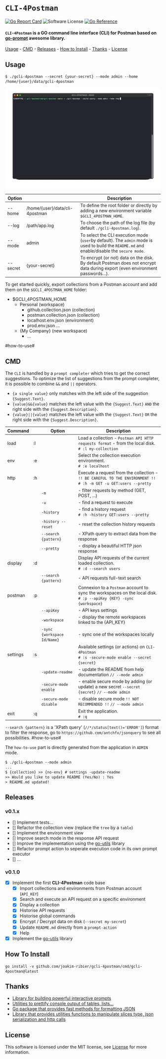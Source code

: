 # `CLI-4Postman`

[![Go Report Card](https://goreportcard.com/badge/github.com/joakim-ribier/gcli-4postman)](https://goreportcard.com/report/github.com/joakim-ribier/gcli-4postman)
![Software License](https://img.shields.io/badge/license-MIT-brightgreen.svg?style=flat-square)
[![Go Reference](https://pkg.go.dev/badge/image)](https://pkg.go.dev/github.com/joakim-ribier/gcli-4postman)


#### `CLI-4Postman` is a GO command line interface (CLI) for Postman based on [go-prompt](https://github.com/c-bata/go-prompt) awesome library.

[Usage](#usage) - [CMD](#cmd) - [Releases](#releases) - [How to Install](#how-to-install) - [Thanks](#thanks) - [License](#license)

## Usage

```
$ ./gcli-4postman --secret {your-secret} --mode admin --home /home/{user}/data/gcli-4postman
```

![](gcli-4postman.gif)

| Option | | Description |
| --- | --- | ---
| --home | /home/{user}/data/cli-4postman | To define the root folder or directly by adding a new environment variable `$GCLI_4POSTMAN_HOME`.
| --log | /path/app.log | To choose the path of the log file (by default `./gcli-4postman.log`).
| --mode | admin | To select the CLI execution mode (`user`by default). The `admin` mode is used to build the `README.md` and enable/disable the `secure mode`.
| --secret | {your-secret} | To encrypt (or not) data on the disk. By default Postman does not encrypt data during export (even environment passwords...).

To get started quickly, export collections from a Postman account and add them on the `$GCLI_4POSTMAN_HOME` folder:

  * $GCLI_4POSTMAN_HOME
    * Personal (workspace)
      * github.collection.json (collection)
      * postman.collection.json (collection)
      * localhost.env.json (environment)
      * prod.env.json ...
    * {My Company} (new workspace)
      * ...

#how-to-use#
## CMD

The `CLI` is handled by a `prompt completer` which tries to get the correct suggestions.
To optimize the list of suggestions from the prompt completer, it is possible to combine `&&` and `||` operators.
* `{a single value}` only matches with the left side of the suggestion `{Suggest.Text}`.
* `{value}&&{value}` matches the left value with the `{Suggest.Text}` `AND` the right side with the `{Suggest.Description}`.
* `{value}||{value}` matches the left value with the `{Suggest.Text}` `OR` the right side with the `{Suggest.Description}`.

| Command |  | Option | Description |
| --- | --- | --- | --- |
| load | :l |  | Load a collection - `Postman API HTTP requests format` - from the local disk.<br/>`# :l my-collection` |
| env | :e |  | Select the collection execution environment.<br/>`# :e localhost` |
| http | :h |  | Execute a request from the collection - `!! BE CAREFUL TO THE ENVIRONMENT !!`<br/>`# :h -m GET -u GET:users --pretty` |
 |  |  |  `-m`  |  - filter requests by method (GET, POST, ...)  |
 |  |  |  `-u`  |  - find a request to execute  |
 |  |  |  `-history`  |  - find a history request<br/>`# :h -history GET:users --pretty`  |
 |  |  |  `-history --reset`  |  - reset the collection history requests  |
 |  |  |  `--search {pattern}`  |  - XPath query to extract data from the response  |
 |  |  |  `--pretty`  |  - display a beautiful HTTP json response  |
| display | :d |  | Display API requests of the current loaded collection.<br/>`# :d --search users` |
 |  |  |  `--search {pattern}`  |  - API requests full-text search  |
| postman | :p |  | Connexion to a `Postman` account to sync the workspaces on the local disk.<br/>`# :p --apiKey {KEY} -sync {workspace}` |
 |  |  |  `--apiKey`  |  - API keys settings  |
 |  |  |  `-workspace`  |  - display the remote workspaces linked to the {API_KEY}  |
 |  |  |  `-sync {workspace Id/Name}`  |  - sync one of the workspaces locally  |
| settings | :s |  | Available settings (or actions) on `CLI-4Postman`<br/>`# :s -secure-mode enable --secret {secret}` |
 |  |  |  `-update-readme`  |  - update the README from help documentation `// --mode admin`  |
 |  |  |  `-secure-mode enable`  |  - enable secure mode by adding (or update) a new secret `--secret {secret}` `// --mode admin`  |
 |  |  |  `-secure-mode disable`  |  - disable secure mode `!! NOT RECOMMENDED !!` `// --mode admin`  |
| exit | :q |  | Exit the application.<br/>`# :q` |


 `--search {pattern}`  is a 'XPath query' (`//*/status[text()='ERROR']`) format to filter the response,
                       go to `https://github.com/antchfx/jsonquery` to see all possibilities.
#how-to-use#

The `how-to-use` part is directly generated from the application in `ADMIN` mode.
```
$ ./gcli-4postman --mode admin
...
$ {collection} >> {no-env} # settings -update-readme
>> Would you like to update README (Yes/No) : Yes
> README.md updated!
```

## Releases

### v0.1.x

* [] Implement tests...
* [] Refactor the collection view (replace the `tree` by a `table`)
* [] Implement the environment view
* [] Improve search mode in the response API request
* [] Improve the implementation using the [go-utils](https://github.com/joakim-ribier/go-utils) library
* [] Refactor prompt action to seperate execution code in its own prompt executor
* [] ...

### v0.1.0

* [x] Implement the first **CLI-4Postman** code base
  * [x] Import collections and environments from Postman account (`API_KEY`)
  * [x] Search and execute an API request on a specific environment
  * [x] Display a collection
  * [x] Historise API requests
  * [x] Historise global commands
  * [x] Encrypt / Decrypt data on disk (`--secret my-secret`)
  * [x] Update `README.md` directly from a `prompt-action`
  * [x] Help
* [x] Implement the [go-utils](https://github.com/joakim-ribier/go-utils) library

## How To Install

```
go install -v github.com/joakim-ribier/gcli-4postman/cmd/gcli-4postman@latest
```

## Thanks

* [Library for building powerful interactive prompts](https://github.com/c-bata/go-prompt)
* [Utilities to prettify console output of tables, lists...](https://github.com/jedib0t/go-pretty)
* [Go package that provides fast methods for formatting JSON ](https://github.com/tidwall/pretty)
* [Library that provides utilities functions to manipulate slices type, json serialization and http calls](https://github.com/joakim-ribier/go-utils)

## License

This software is licensed under the MIT license, see [License](https://github.com/joakim-ribier/go-utils/blob/main/LICENSE) for more information.